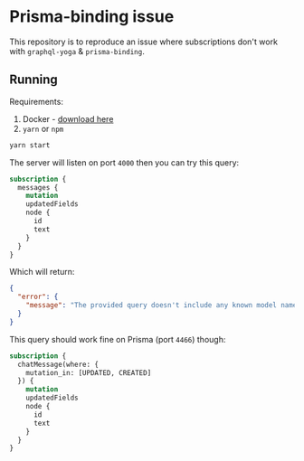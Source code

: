 # Prisma-binding issue

This repository is to reproduce an issue where subscriptions don't work with `graphql-yoga` & `prisma-binding`.

## Running

Requirements:

1. Docker - [download here](https://store.docker.com/editions/community/docker-ce-desktop-mac)
1. `yarn` or `npm`

```sh
yarn start
```

The server will listen on port `4000` then you can try this query:

```graphql
subscription {
  messages {
    mutation
    updatedFields
    node {
      id
      text
    }
  }
}
```

Which will return:

```json
{
  "error": {
    "message": "The provided query doesn't include any known model name. Please check for the latest subscriptions API."
  }
}
```

This query should work fine on Prisma (port `4466`) though:

```graphql
subscription {
  chatMessage(where: {
    mutation_in: [UPDATED, CREATED]
  }) {
    mutation
    updatedFields
    node {
      id
      text
    }
  }
}
```